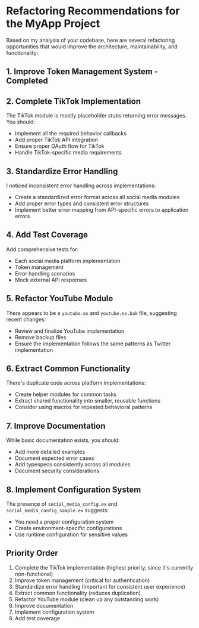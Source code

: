 # Refactoring Recommendations for the MyApp Project

Based on my analysis of your codebase, here are several refactoring opportunities that would improve the architecture, maintainability, and functionality:

## 1. Improve Token Management System - Completed

## 2. Complete TikTok Implementation

The TikTok module is mostly placeholder stubs returning error messages. You should:

- Implement all the required behavior callbacks
- Add proper TikTok API integration
- Ensure proper OAuth flow for TikTok
- Handle TikTok-specific media requirements

## 3. Standardize Error Handling

I noticed inconsistent error handling across implementations:

- Create a standardized error format across all social media modules
- Add proper error types and consistent error structures
- Implement better error mapping from API-specific errors to application errors

## 4. Add Test Coverage

Add comprehensive tests for:
- Each social media platform implementation
- Token management
- Error handling scenarios
- Mock external API responses

## 5. Refactor YouTube Module

There appears to be a `youtube.ex` and `youtube.ex.bak` file, suggesting recent changes:

- Review and finalize YouTube implementation
- Remove backup files
- Ensure the implementation follows the same patterns as Twitter implementation

## 6. Extract Common Functionality

There's duplicate code across platform implementations:

- Create helper modules for common tasks
- Extract shared functionality into smaller, reusable functions
- Consider using macros for repeated behavioral patterns

## 7. Improve Documentation

While basic documentation exists, you should:

- Add more detailed examples
- Document expected error cases
- Add typespecs consistently across all modules
- Document security considerations

## 8. Implement Configuration System

The presence of `social_media_config.ex` and `social_media_config_sample.ex` suggests:

- You need a proper configuration system
- Create environment-specific configurations
- Use runtime configuration for sensitive values

## Priority Order

1. Complete the TikTok implementation (highest priority, since it's currently non-functional)
2. Improve token management (critical for authentication)
3. Standardize error handling (important for consistent user experience)
4. Extract common functionality (reduces duplication)
5. Refactor YouTube module (clean up any outstanding work)
6. Improve documentation
7. Implement configuration system
8. Add test coverage

